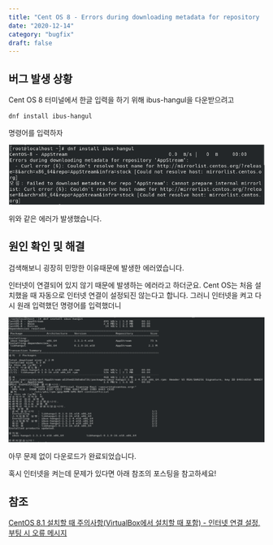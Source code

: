 ```yaml
---
title: "Cent OS 8 - Errors during downloading metadata for repository 'AppStream' 에러 해결"
date: "2020-12-14"
category: "bugfix"
draft: false
---
```


## 버그 발생 상황

Cent OS 8 터미널에서 한글 입력을 하기 위해 ibus-hangul을 다운받으려고

```bash
dnf install ibus-hangul
```

명령어를 입력하자

![dnf-appstream-error](../../assets/bugfix/centos-dnf-appstream/dnf-appstream.PNG)

위와 같은 에러가 발생했습니다.

## 원인 확인 및 해결

검색해보니 굉장히 민망한 이유때문에 발생한 에러였습니다.

인터넷이 연결되어 있지 않기 때문에 발생하는 에러라고 하더군요. Cent OS는 처음 설치했을 때 자동으로 인터넷 연결이 설정되진 않는다고 합니다. 그러니 인터넷을 켜고 다시 원래 입력했던 명령어를 입력했더니

![complete-dnf-appstream-error](../../assets/bugfix/centos-dnf-appstream/complete-dnf-appstream.PNG)

아무 문제 없이 다운로드가 완료되었습니다.

혹시 인터넷을 켜는데 문제가 있다면 아래 참조의 포스팅을 참고하세요!

## 참조

[CentOS 8.1 설치할 때 주의사항(VirtualBox에서 설치할 때 포함) - 인터넷 연결 설정, 부팅 시 오류 메시지](https://wnw1005.tistory.com/353)

